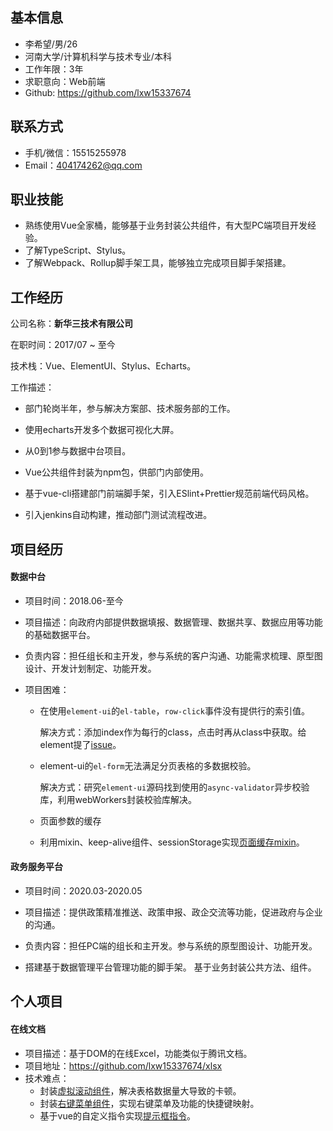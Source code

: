 ## 基本信息

 - 李希望/男/26
 - 河南大学/计算机科学与技术专业/本科
 - 工作年限：3年
 - 求职意向：Web前端
 - Github: https://github.com/lxw15337674

## 联系方式

- 手机/微信：15515255978
- Email：404174262@qq.com

## 职业技能

- 熟练使用Vue全家桶，能够基于业务封装公共组件，有大型PC端项目开发经验。
- 了解TypeScript、Stylus。
- 了解Webpack、Rollup脚手架工具，能够独立完成项目脚手架搭建。

## 工作经历
公司名称：**新华三技术有限公司**

在职时间：2017/07 ~ 至今

技术栈：Vue、ElementUI、Stylus、Echarts。

工作描述：

- 部门轮岗半年，参与解决方案部、技术服务部的工作。
- 使用echarts开发多个数据可视化大屏。

- 从0到1参与数据中台项目。
- Vue公共组件封装为npm包，供部门内部使用。
- 基于vue-cli搭建部门前端脚手架，引入ESlint+Prettier规范前端代码风格。
- 引入jenkins自动构建，推动部门测试流程改进。

## 项目经历

#### 数据中台

- 项目时间：2018.06-至今

- 项目描述：向政府内部提供数据填报、数据管理、数据共享、数据应用等功能的基础数据平台。

- 负责内容：担任组长和主开发，参与系统的客户沟通、功能需求梳理、原型图设计、开发计划制定、功能开发。

- 项目困难：
  
  - 在使用`element-ui`的`el-table`，`row-click`事件没有提供行的索引值。
  
    解决方式：添加index作为每行的class，点击时再从class中获取。给element提了[issue](https://github.com/ElemeFE/element/issues/17152)。
  
  - element-ui的`el-form`无法满足分页表格的多数据校验。
  
    解决方式：研究`element-ui`源码找到使用的`async-validator`异步校验库，利用webWorkers封装校验库解决。
  
  - 页面参数的缓存
  
  - 利用mixin、keep-alive组件、sessionStorage实现[页面缓存mixin](https://github.com/lxw15337674/toys/tree/master/vue/mixins)。

#### 政务服务平台

- 项目时间：2020.03-2020.05

- 项目描述：提供政策精准推送、政策申报、政企交流等功能，促进政府与企业的沟通。 
- 负责内容：担任PC端的组长和主开发。参与系统的原型图设计、功能开发。
- 搭建基于数据管理平台管理功能的脚手架。 基于业务封装公共方法、组件。

## 个人项目

#### 在线文档

- 项目描述：基于DOM的在线Excel，功能类似于腾讯文档。
- 项目地址：https://github.com/lxw15337674/xlsx
- 技术难点：
  - 封装[虚拟滚动组件](https://github.com/lxw15337674/v-virtualScroller)，解决表格数据量大导致的卡顿。
  - 封装[右键菜单组件](https://github.com/lxw15337674/v-tip)，实现右键菜单及功能的快捷键映射。
  - 基于vue的自定义指令实现[提示框指令](https://github.com/lxw15337674/v-tip)。
  
